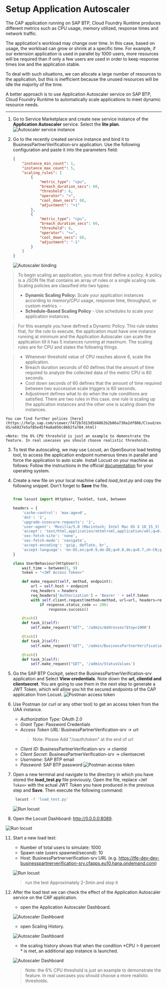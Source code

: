 # Setup Application Autoscaler

The CAP application running on SAP BTP, Cloud Foundry Runtime produces different metrics such as CPU usage, memory utilized, response times and network traffic.

The application's workload may change over time. In this case, based on usage, the workload can grow or shrink at a specific time. For example, if our extension application is used in parallel by 1000 users, more resources will be required than if only a few users are used in order to keep response times low and the application stable.

To deal with such situations, we can allocate a large number of resources to the application, but this is inefficient because the unused resources will be idle the majority of the time.

A better approach is to use Application Autoscaler service on SAP BTP, Cloud Foundry Runtime to automatically scale applications to meet dynamic resource needs.

---

1. Go to Service Marketplace and create new service instance of the **Application Autoscaler** service. Select the **lite plan**.
   ![Autoscaler service instance](images/as05.png)
   
   
2. Go to the recently created service instance and bind it to BusinessPartnerVerification-srv application. Use the following configuration and paste it into the parameters field: 

    ```json
    {
        "instance_min_count": 1,
        "instance_max_count": 5,
        "scaling_rules": [
            {
                "metric_type": "cpu",
                "breach_duration_secs": 60,
                "threshold": 6,
                "operator": ">",
                "cool_down_secs": 60,
                "adjustment": "+1"
            },
            {
                "metric_type": "cpu",
                "breach_duration_secs": 60,
                "threshold": 6,
                "operator": "<=",
                "cool_down_secs": 60,
                "adjustment": "-1"
            }
        ]
    }
    ```
  
   ![Autoscaler binding](images/as06.png)

> To begin scaling an application, you must first define a policy. A policy is a JSON file that contains an array of rules or a single scaling rule. Scaling policies are classified into two types: 
> - **Dynamic Scaling Policy:** Scale your application instances according to memory/CPU usage, response time, throughput, or custom metrics. -
> - **Schedule-Based Scaling Policy** - Use schedules to scale your application instances.

> For this example you have defined a Dynamic Policy. This rule states that, for the rule to execute, the application must have one instance running at minimum and the Application Autoscaler can scale the application till it has 5 instances running at maximum. The scaling rules are for CPU and states the following things.

> - Whenever threshold value of CPU reaches above 6, scale the application.
> - Breach duration seconds of 60 defines that the amount of time required to analyze the collected data of the metric CPU is 60 seconds.
> - Cool down seconds of 60 defines that the amount of time required between two successive scale triggers is 60 seconds.
> - Adjustment defines what to do when the rule conditions are satisfied. There are two rules in this case. one rule is scaling up the application instances and the other one is scaling down the instances.

    You can find further polices [here](https://help.sap.com/viewer/7472b7d13d5d4862b2b06a730a2df086/Cloud/en-US/e6927e5af85e45f4a8a056c8662fa784.html)

    >Note: the 6% CPU threshold is just an example to demonstrate the feature. In real usecases you should choose realistic thresholds.

3. To test the autoscaling, we may use Locust, an OpenSource load testing tool, to access the application endpoint numerous times in parallel and force the application to auto scale. Install Locust on your machine as follows: Follow the instructions in the official [documentation](https://docs.locust.io/en/stable/installation.html) for your operating system.
   
4. Create a new file on your local machine called *load_test.py* and copy the following snippet. Don't forget to **Save** the file.
   
    ```py

    from locust import HttpUser, TaskSet, task, between

    headers = {
        'cache-control': 'max-age=0',
        'dnt': '1',
        'upgrade-insecure-requests': '1',
        'user-agent': 'Mozilla/5.0 (Macintosh; Intel Mac OS X 10_15_3) AppleWebKit/537.36 (KHTML, like Gecko) Chrome/79.0.3945.130 Safari/537.36',
        'accept': 'text/html,application/xhtml+xml,application/xml;q=0.9,image/webp,image/apng,*/*;q=0.8,application/signed-exchange;v=b3;q=0.9',
        'sec-fetch-site': 'none',
        'sec-fetch-mode': 'navigate',
        'accept-encoding': 'gzip, deflate, br',
        'accept-language': 'en-US,en;q=0.9,de-DE;q=0.8,de;q=0.7,zh-CN;q=0.6,zh;q=0.5',
    }

    class UserBehaviour(HttpUser):
        wait_time = between(5, 9)
        token = "<JWT Access Token>"

        def make_request(self, method, endpoint):
            url = self.host + endpoint
            req_headers = headers
            req_headers['Authorization'] = 'Bearer ' + self.token
            with self.client.request(method=method, url=url, headers=req_headers, catch_response=True) as response:
                if response.status_code == 200:
                    response.success()

        @task()
        def task_1(self):
            self.make_request("GET", '/admin/Addresses?$top=1000')

        @task()
        def task_2(self):
            self.make_request("GET", '/admin/BusinessPartnerVerification?$top=1000')

        @task()
        def task_3(self):
            self.make_request("GET", '/admin/StatusValues')


    ```

7. Go the SAP BTP Cockpit, select the BusinessPartnerVerification-srv application and Select **View credentials**. Note down the **url, clientid and clientsecret**. You are going to use them in the next step to generate a JWT Token, which will allow you hit the secured endpoints of the CAP application from Locust. 
   ![Postman access token](images/as10.png)

8. Use Postman (or curl or any other tool) to get an access token from the UAA instance.
   
   - *Authorization Type:* OAuth 2.0
   - *Grant Type:* Password Credentials
   - *Access Token URL:* BusinessPartnerVerification-srv -> url
     > Note: Please Add "/oauth/token" at the end of url
   - *Client ID:* BusinessPartnerVerification-srv -> clientid
   - *Client Secret:* BusinessPartnerVerification-srv -> clientsecret
   - *Username:* SAP BTP email
   - *Password:* SAP BTP password
   ![Postman access token](images/as01.png)

8. Open a new terminal and navigate to the directory in which you have stored the **load_test.py** file previously. Open the file, replace `<JWT Token>` with the actual JWT Token you have produced in the previous step and **Save**. Then execute the following command:

    ```bash
     locust -f 'load_test.py'
    ```
    
    ![Run locust](images/as02.png)

9.  Open the Locust Dashboard: <http://0.0.0.0:8089>.

   ![Run locust](images/as03.png)

11. Start a new load test:
    - Number of total users to simulate: 1000
    - Spawn rate (users spawned/second): 10
    - Host: BusinessPartnerverification-srv URL (e.g. https://tfe-dev-dev-businesspartnerverification-srv.cfapps.eu10.hana.ondemand.com)

    ![Run locust](images/as04.png)
    > run the test Approximately 2-3min and stop it

12. After the load test we can check the effect of the Application Autoscaler service on the CAP application. 
    
    - open the Application Autoscaler Dashboard.
    
     ![Autoscaler Dashboard](images/as07.png)

    - open Scaling History.
    
     ![Autoscaler Dashboard](images/as08.png)

    - the scaling history shows that when the condition *CPU > 6 percent * is met, an additional app instance is launched.
    
     ![Autoscaler Dashboard](images/as09.png)

      >Note: the 6% CPU threshold is just an example to demonstrate the feature. In real usecases you should choose a more realistic thresholds.
